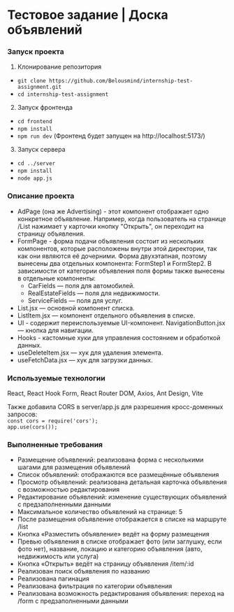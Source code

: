 # Тестовое задание | Доска объявлений

### Запуск проекта
1. Клонирование репозитория
  * `git clone https://github.com/Belousmind/internship-test-assignment.git`
  * `cd internship-test-assignment`
2. Запуск фронтенда
  * `cd frontend`
  * `npm install`
  * `npm run dev` (Фронтенд будет запущен на http://localhost:5173/)
3. Запуск сервера
  * `cd ../server`
  * `npm install`
  * `node app.js`

### Описание проекта 
* AdPage (она же Advertising) - этот компонент отображает одно конкретное объявление. Например, когда пользователь на странице /List нажимает у карточки кнопку "Открыть", он переходит на страницу объявления.
* FormPage - форма подачи объявления состоит из нескольких компонентов, которые расположены внутри этой директории, так как они являются её дочерними. Форма двухэтапная, поэтому вынесены два отдельных компонента: FormStep1 и FormStep2.
В зависимости от категории объявления поля формы также вынесены в отдельные компоненты:
    * CarFields — поля для автомобилей.
    * RealEstateFields — поля для недвижимости.
    * ServiceFields — поля для услуг.
* List.jsx — основной компонент списка.
* ListItem.jsx — компонент отдельного объявления в списке.
* UI - содержит переиспользуемые UI-компонент. NavigationButton.jsx — кнопка для навигации.
* Hooks - кастомные хуки для управления состоянием и обработкой данных.
* useDeleteItem.jsx — хук для удаления элемента.
* useFetchData.jsx — хук для загрузки данных.

### Используемые технологии
React, React Hook Form, React Router DOM, Axios, Ant Design, Vite

Также добавила CORS в server/app.js для разрешения кросс-доменных запросов: <br/>
`const cors = require('cors');` <br/>
`app.use(cors());`

### Выполненные требования
* Размещение объявлений: реализована форма с несколькими шагами для размещения объявлений
* Список объявлений: отображаются все размещённые объявления
* Просмотр объявлений: реализована детальная карточка объявления с возможностью редактирования
* Редактирование объявлений: изменение существующих объявлений с предзаполненными данными
* Максимальное количество объявлений на странице: 5
* После размещения объявление отображается в списке на маршруте /list
* Кнопка «Разместить объявление» ведёт на форму размещения
* Превью объявления в списке отображает фото (или заглушку, если фото нет), название, локацию и категорию объявления (авто, недвижимость или услуга)
* Кнопка «Открыть» ведёт на страницу объявления /item/:id
* Реализован поиск объявления по названию
* Реализована пагинация
* Реализована фильтрация по категории объявления
* Реализована возможность редактирования объявления: переход на /form с предзаполненными данными
